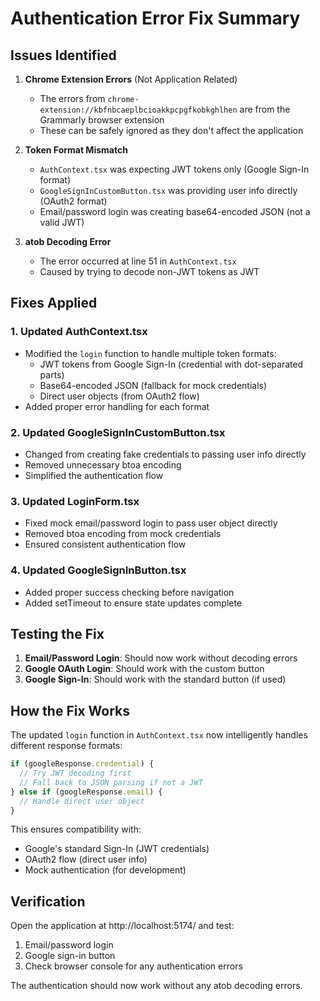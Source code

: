 # Authentication Error Fix Summary

## Issues Identified

1. **Chrome Extension Errors** (Not Application Related)
   - The errors from `chrome-extension://kbfnbcaeplbcioakkpcpgfkobkghlhen` are from the Grammarly browser extension
   - These can be safely ignored as they don't affect the application

2. **Token Format Mismatch**
   - `AuthContext.tsx` was expecting JWT tokens only (Google Sign-In format)
   - `GoogleSignInCustomButton.tsx` was providing user info directly (OAuth2 format)
   - Email/password login was creating base64-encoded JSON (not a valid JWT)

3. **atob Decoding Error**
   - The error occurred at line 51 in `AuthContext.tsx`
   - Caused by trying to decode non-JWT tokens as JWT

## Fixes Applied

### 1. Updated AuthContext.tsx
- Modified the `login` function to handle multiple token formats:
  - JWT tokens from Google Sign-In (credential with dot-separated parts)
  - Base64-encoded JSON (fallback for mock credentials)
  - Direct user objects (from OAuth2 flow)
- Added proper error handling for each format

### 2. Updated GoogleSignInCustomButton.tsx
- Changed from creating fake credentials to passing user info directly
- Removed unnecessary btoa encoding
- Simplified the authentication flow

### 3. Updated LoginForm.tsx
- Fixed mock email/password login to pass user object directly
- Removed btoa encoding from mock credentials
- Ensured consistent authentication flow

### 4. Updated GoogleSignInButton.tsx
- Added proper success checking before navigation
- Added setTimeout to ensure state updates complete

## Testing the Fix

1. **Email/Password Login**: Should now work without decoding errors
2. **Google OAuth Login**: Should work with the custom button
3. **Google Sign-In**: Should work with the standard button (if used)

## How the Fix Works

The updated `login` function in `AuthContext.tsx` now intelligently handles different response formats:

```javascript
if (googleResponse.credential) {
  // Try JWT decoding first
  // Fall back to JSON parsing if not a JWT
} else if (googleResponse.email) {
  // Handle direct user object
}
```

This ensures compatibility with:
- Google's standard Sign-In (JWT credentials)
- OAuth2 flow (direct user info)
- Mock authentication (for development)

## Verification

Open the application at http://localhost:5174/ and test:
1. Email/password login
2. Google sign-in button
3. Check browser console for any authentication errors

The authentication should now work without any atob decoding errors.